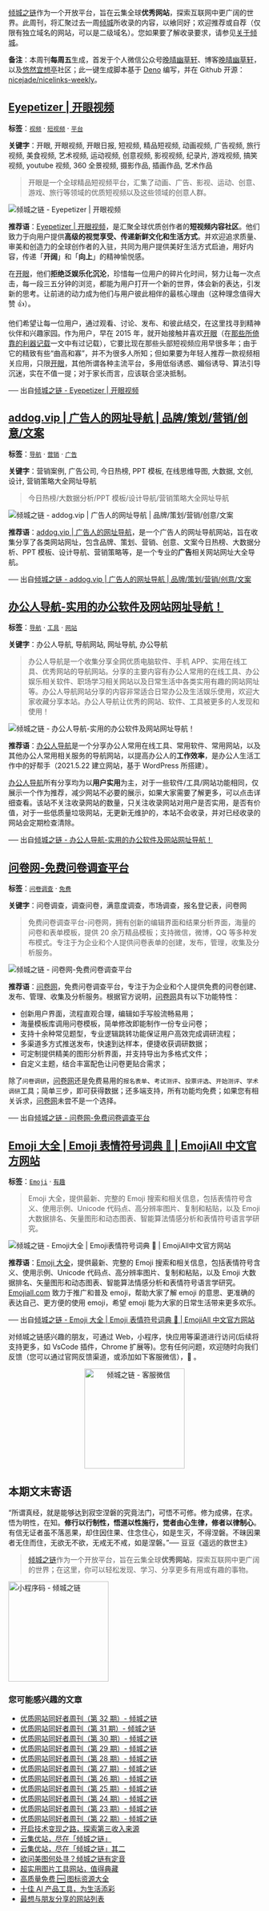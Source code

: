 [倾城之链](https://nicelinks.site/?utm_source=weekly)作为一个开放平台，旨在云集全球**优秀网站**，探索互联网中更广阔的世界。此周刊，将汇聚过去一周[倾城](https://nicelinks.site/?utm_source=weekly)所收录的内容，以飨同好；欢迎推荐或自荐（仅限有独立域名的网站，可以是二级域名）。您如果要了解收录要求，请参见[关于倾城](https://nicelinks.site/about?utm_source=weekly)。

**备注**：本周刊**每周五**生成，首发于个人微信公众号[晚晴幽草轩](https://mp.weixin.qq.com/mp/appmsgalbum?__biz=MzI5MDIwMzM2Mg==&action=getalbum&album_id=1530765143352082433&scene=173&from_msgid=2650641087&from_itemidx=1&count=3#wechat_redirect)、博客[晚晴幽草轩](https://www.jeffjade.com)，以及[悠然宜想亭](https://forum.lovejade.cn/)社区；此一键生成脚本基于 [Deno](https://nicelinks.site/post/602d30aad099ff5688618591) 编写，并在 Github 开源：[nicejade/nicelinks-weekly](https://github.com/nicejade/nicelinks-weekly)。

## [Eyepetizer | 开眼视频](https://nicelinks.site/post/61557e56835dda0faf03db45)

**标签**：[`视频`](https://nicelinks.site/tags/视频) · [`短视频`](https://nicelinks.site/tags/短视频) · [`平台`](https://nicelinks.site/tags/平台)

**关键字**：开眼, 开眼视频, 开眼日报, 短视频, 精品短视频, 动画视频, 广告视频, 旅行视频, 美食视频, 艺术视频, 运动视频, 创意视频, 影视视频, 纪录片, 游戏视频, 搞笑视频, youtube 视频, 360 全景视频, 摄影作品, 插画作品, 艺术作品

> 开眼是一个全球精品短视频平台，汇集了动画、广告、影视、运动、创意、游戏、旅行等领域的优质短视频以及这些领域的创意人群。

![倾城之链 - Eyepetizer | 开眼视频](https://nicelinks.oss-cn-shenzhen.aliyuncs.com/home.eyepetizer.net.png?x-oss-process=style/png2jpg)

**推荐语**：[Eyepetizer | 开眼视频](https://home.eyepetizer.net/)，是汇聚全球优质创作者的**短视频内容社区**。他们致力于向用户提供**高级的视觉享受、传递新鲜文化和生活方式**。并欢迎追求质量、审美和创造力的全球创作者的入驻，共同为用户提供美好生活方式启迪，用好内容，传递「**开阔**」和「**向上**」的精神愉悦感。

在[开眼](https://home.eyepetizer.net/)，他们**拒绝泛娱乐化沉沦**，珍惜每一位用户的碎片化时间，努力让每一次点击，每一段三五分钟的浏览，都能为用户打开一个新的世界，体会新的表达，引发新的思考。让前进的动力成为他们与用户彼此相伴的最核心理由（这种理念值得大赞 👍）。

他们希望让每一位用户，通过观看、讨论、发布、和彼此结交，在这里找寻到精神伙伴和兴趣家园。作为用户，早在 2015 年，就开始接触并喜欢[开眼](https://home.eyepetizer.net/)（在[那些所倚靠的利器记载](https://www.jeffjade.com/2016/03/17/2016-03-17-jade-tools/)一文中有过记载），它要比现在那些头部短视频应用早很多年；由于它的精致有些“曲高和寡”，并不为很多人所知；但如果要为年轻人推荐一款视频相关应用，只限[开眼](https://home.eyepetizer.net/)，其他所谓各种主流平台，多用低俗诱惑、媚俗诱导、算法引导沉迷，实在不值一提；对于家长而言，应该联合坚决抵制。

── 出自[倾城之链 - Eyepetizer | 开眼视频](https://nicelinks.site/post/61557e56835dda0faf03db45)

## [addog.vip | 广告人的网址导航 | 品牌/策划/营销/创意/文案](https://nicelinks.site/post/615573e3835dda0faf03db43)

**标签**：[`导航`](https://nicelinks.site/tags/导航) · [`营销`](https://nicelinks.site/tags/营销) · [`广告`](https://nicelinks.site/tags/广告)

**关键字**：营销案例, 广告公司, 今日热榜, PPT 模板, 在线思维导图, 大数据, 文创, 设计, 营销策略大全网址导航

> 今日热榜/大数据分析/PPT 模板/设计导航/营销策略大全网址导航

![倾城之链 - addog.vip | 广告人的网址导航 | 品牌/策划/营销/创意/文案](https://nicelinks.oss-cn-shenzhen.aliyuncs.com/www.addog.vip.png?x-oss-process=style/png2jpg)

**推荐语**：[addog.vip | 广告人的网址导航](https://uidea.tools/)，是一个广告人的网址导航网站，旨在收集分享了各类网站网址，包含品牌、策划、营销、创意、文案今日热榜、大数据分析、PPT 模板、设计导航、营销策略等，是一个专业的**广告**相关网站网址大全导航。

── 出自[倾城之链 - addog.vip | 广告人的网址导航 | 品牌/策划/营销/创意/文案](https://nicelinks.site/post/615573e3835dda0faf03db43)

## [办公人导航-实用的办公软件及网站网址导航！](https://nicelinks.site/post/61556921835dda0faf03db41)

**标签**：[`导航`](https://nicelinks.site/tags/导航) · [`工具`](https://nicelinks.site/tags/工具) · [`网站`](https://nicelinks.site/tags/网站)

**关键字**：办公人导航, 导航网站, 网址导航, 办公导航

> 办公人导航是一个收集分享全网优质电脑软件、手机 APP、实用在线工具、优秀网站的导航网站。分享的主要内容有办公人常用的在线工具、办公娱乐相关软件、职场学习相关网站以及日常生活中各类实用有趣的网站网址等。办公人导航网站分享的内容非常适合日常办公及生活娱乐使用，欢迎大家收藏分享本站。办公人导航让优秀的网站、软件、工具被更多的人发现和使用！

![倾城之链 - 办公人导航-实用的办公软件及网站网址导航！](https://nicelinks.oss-cn-shenzhen.aliyuncs.com/www.bgrdh.com.png?x-oss-process=style/png2jpg)

**推荐语**：[办公人导航](https://www.bgrdh.com/)是一个分享办公人常用在线工具、常用软件、常用网站，以及其他办公人常用相关服务的导航网站，以提高办公人的**工作效率**，是办公人生活工作中的好帮手（2021.5.22 建立网站，基于 WordPress 所搭建）。

[办公人导航](https://www.bgrdh.com/)所有分享均为以**用户实用**为主，对于一些软件/工具/网站功能相同，仅展示一个作为推荐，减少网站不必要的展示，如果大家需要了解更多，可以点击详细查看。该站不关注收录网站的数量，只关注收录网站对用户是否实用，是否有价值，对于一些低质量垃圾网站，无更新无维护的，本站不会收录，并对已经收录的网站会定期检查清除。

── 出自[倾城之链 - 办公人导航-实用的办公软件及网站网址导航！](https://nicelinks.site/post/61556921835dda0faf03db41)

## [问卷网-免费问卷调查平台](https://nicelinks.site/post/6151ae4c835dda0faf03db3d)

**标签**：[`问卷调查`](https://nicelinks.site/tags/问卷调查) · [`免费`](https://nicelinks.site/tags/免费)

**关键字**：问卷调查，调查问卷，满意度调查，市场调查，报名登记表，问卷网

> 免费问卷调查平台-问卷网，拥有创新的编辑界面和结果分析界面，海量的问卷和表单模板，提供 20 余万精品模板；支持微信，微博，QQ 等多种发布模式。专注于为企业和个人提供问卷表单的创建，发布，管理，收集及分析服务。

![倾城之链 - 问卷网-免费问卷调查平台](https://nicelinks.oss-cn-shenzhen.aliyuncs.com/www.wenjuan.com.png?x-oss-process=style/png2jpg)

**推荐语**：[问卷网](https://www.wenjuan.com/)，免费问卷调查平台，专注于为企业和个人提供免费的问卷创建、发布、管理、收集及分析服务。根据官方说明，[问卷网](https://www.wenjuan.com/)具有以下功能特性：

- 创新用户界面，流程直观合理，编辑如手写般流畅易用；
- 海量模板库调用问卷模板，简单修改即能制作一份专业问卷；
- 支持十余种常见题型，专业逻辑跳转功能保证用户高效完成调研流程；
- 多渠道多方式推送发布，快速到达样本，便捷收获调研数据；
- 可定制提供精美的图形分析界面，并支持导出为多格式文件；
- 自定义主题，结合丰富配色让问卷更贴合需求；

除了`问卷调研`，[问卷网](https://www.wenjuan.com/)还是免费易用的`报名表单`、`考试测评`、`投票评选`、`开始测评`、`学术调研`工具；简单三步，即可获得数据；还多端支持，所有功能均免费；如果您有相关诉求，[问卷网](https://www.wenjuan.com/)未尝不是一个选择。

── 出自[倾城之链 - 问卷网-免费问卷调查平台](https://nicelinks.site/post/6151ae4c835dda0faf03db3d)

## [Emoji 大全 | Emoji 表情符号词典 📓 | EmojiAll 中文官方网站](https://nicelinks.site/post/615067e2835dda0faf03db3b)

**标签**：[`Emoji`](https://nicelinks.site/tags/Emoji) · [`有趣`](https://nicelinks.site/tags/有趣)

> Emoji 大全，提供最新、完整的 Emoji 搜索和相关信息，包括表情符号含义、使用示例、Unicode 代码点、高分辨率图片、复制和粘贴，以及 Emoji 大数据排名、矢量图形和动态图表、智能算法情感分析和表情符号语言学研究。

![倾城之链 - Emoji大全 | Emoji表情符号词典 📓 | EmojiAll中文官方网站](https://nicelinks.oss-cn-shenzhen.aliyuncs.com/www.emojiall.com.png?x-oss-process=style/png2jpg)

**推荐语**：[Emoji 大全](https://www.emojiall.com/)，提供最新、完整的 Emoji 搜索和相关信息，包括表情符号含义、使用示例、Unicode 代码点、高分辨率图片、复制和粘贴，以及 Emoji 大数据排名、矢量图形和动态图表、智能算法情感分析和表情符号语言学研究。[Emojiall.com](https://www.emojiall.com/) 致力于推广和普及 emoji，帮助大家了解 emoji 的意思、更准确的表达自己、更方便的使用 emoji，希望 emoji 能为大家的日常生活带来更多欢乐。

── 出自[倾城之链 - Emoji 大全 | Emoji 表情符号词典 📓 | EmojiAll 中文官方网站](https://nicelinks.site/post/615067e2835dda0faf03db3b)

对倾城之链感兴趣的朋友，可通过 Web，小程序，快应用等渠道进行访问(后续将支持更多，如 VsCode 插件，Chrome 扩展等)。您有任何问题，欢迎随时向我们反馈（您可以通过官网反馈渠道，或添加如下客服微信），🤲 。

<div align="center"><img src="https://image.nicelinks.site/%E5%80%BE%E5%9F%8E%E4%B9%8B%E9%93%BE-%E5%BE%AE%E4%BF%A1-mini.jpeg" style="width: 200px;min-width: 200px;" alt="倾城之链 - 客服微信"></div>

## 本期文末寄语

“所谓真经，就是能够达到寂空涅磐的究竟法门，可悟不可修。修为成佛，在求。悟为明性，在知。**修行以行制性，悟道以性施行，觉者由心生律，修者以律制心**。有信无证者虽不落恶果，却住因住果、住念住心，如是生灭，不得涅磐。不昧因果者无住而住，无欲无不欲，无戒无不戒，如是涅磐。”── 豆豆《遥远的救世主》

> [倾城之链](https://nicelinks.site/?utm_source=weekly)作为一个开放平台，旨在云集全球**优秀网站**，探索互联网中更广阔的世界；在这里，你可以轻松发现、学习、分享更多有用或有趣的事物。

<img src="https://image.nicelinks.site/nicelinks-miniprogram-code.jpeg?imageView2/1/w/300/h/300/interlace/1/ignore-error/1" style="width: 200px;min-width: 200px;" alt="小程序码 - 倾城之链"/>

### 您可能感兴趣的文章

- [优质网站同好者周刊（第 32 期）- 倾城之链](https://forum.lovejade.cn/d/96-32)
- [优质网站同好者周刊（第 31 期）- 倾城之链](https://forum.lovejade.cn/d/93-31)
- [优质网站同好者周刊（第 30 期）- 倾城之链](https://forum.lovejade.cn/d/90-30)
- [优质网站同好者周刊（第 29 期）- 倾城之链](https://forum.lovejade.cn/d/88-29)
- [优质网站同好者周刊（第 28 期）- 倾城之链](https://www.jeffjade.com/2021/08/26/214-nicelinks-weekly-028/)
- [优质网站同好者周刊（第 27 期）- 倾城之链](https://www.jeffjade.com/2021/08/19/213-nicelinks-weekly-027/)
- [优质网站同好者周刊（第 26 期）- 倾城之链](https://forum.lovejade.cn/d/82-26)
- [优质网站同好者周刊（第 25 期）- 倾城之链](https://www.jeffjade.com/2021/08/05/211-nicelinks-weekly-025/)
- [优质网站同好者周刊（第 24 期）- 倾城之链](https://www.jeffjade.com/2021/07/29/210-nicelinks-weekly-024/)
- [优质网站同好者周刊（第 23 期）- 倾城之链](https://www.jeffjade.com/2021/07/23/209-nicelinks-weekly-023/)
- [优质网站同好者周刊（第 22 期）- 倾城之链](https://www.jeffjade.com/2021/07/08/207-nicelinks-weekly-021/)
- [开启技术变现之路，探索第三收入来源](https://www.jeffjade.com/2020/11/17/173-talk-about-nice-links/)
- [云集优站，尽在「倾城之链」](https://www.jeffjade.com/2017/12/31/136-talk-about-nicelinks-site/)
- [云集优站，尽在「倾城之链」其二](https://www.jeffjade.com/2018/12/23/146-talk-about-nice-links/)
- [欲问美图何处寻？倾城之链有定音](https://www.jeffjade.com/2019/02/17/151-aweome-beautiful-picture-website-list/ "欲问美图何处寻？倾城之链有定音")
- [超实用图片工具网站，值得典藏](https://www.jeffjade.com/2020/07/27/165-aweome-picture-tool-website-list/)
- [高质量免费 🆓 图标资源大全](https://www.jeffjade.com/2020/09/11/169-high-quality-free-icon-resource-collection/)
- [十佳 AI 产品工具，为生活添彩](https://www.jeffjade.com/2020/09/23/170-list-of-top-20-ai-product-tools/)
- [最想与朋友分享的网站列表](https://www.jeffjade.com/2020/09/01/168-list-of-websites-i-most-want-to-share-with-my-friends/)

